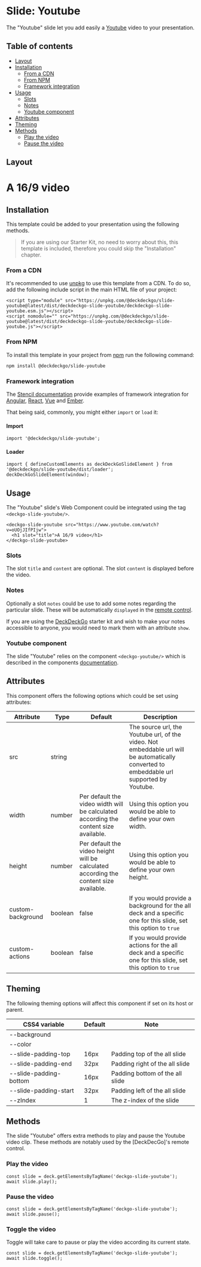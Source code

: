 # Slide: Youtube

The "Youtube" slide let you add easily a [Youtube](https://youtube.com) video to your presentation.

## Table of contents

- [Layout](#app-slide-youtube-layout)
- [Installation](#app-slide-youtube-installation)
  - [From a CDN](#app-slide-youtube-from-a-cdn)
  - [From NPM](#app-slide-youtube-from-npm)
  - [Framework integration](#app-slide-youtube-framework-integration)
- [Usage](#app-slide-youtube-usage)
  - [Slots](#app-slide-youtube-slots)
  - [Notes](#app-slide-youtube-notes)
  - [Youtube component](#app-slide-youtube-youtube-component)
- [Attributes](#app-slide-youtube-attributes)
- [Theming](#app-slide-youtube-theming)
- [Methods](#app-slide-youtube-methods)
  - [Play the video](#app-slide-youtube-play-the-video)
  - [Pause the video](#app-slide-youtube-pause-the-video)

## Layout

<div class="container ion-margin">
  <deckgo-deck embedded={true}>
    <deckgo-slide-youtube src="https://www.youtube.com/watch?v=oUOjJIfPIjw">
      <h1 slot="title">A 16/9 video</h1>
    </deckgo-slide-youtube>
  </deckgo-deck>
</div>

## Installation

This template could be added to your presentation using the following methods.

> If you are using our Starter Kit, no need to worry about this, this template is included, therefore you could skip the "Installation" chapter.
 
### From a CDN

It's recommended to use [unpkg](https://unpkg.com/) to use this template from a CDN. To do so, add the following include script in the main HTML file of your project:

```
<script type="module" src="https://unpkg.com/@deckdeckgo/slide-youtube@latest/dist/deckdeckgo-slide-youtube/deckdeckgo-slide-youtube.esm.js"></script>
<script nomodule="" src="https://unpkg.com/@deckdeckgo/slide-youtube@latest/dist/deckdeckgo-slide-youtube/deckdeckgo-slide-youtube.js"></script>
```

### From NPM

To install this template in your project from [npm](https://www.npmjs.com/package/@deckdeckgo/core) run the following command:

```bash
npm install @deckdeckgo/slide-youtube
```

### Framework integration

The [Stencil documentation](https://stenciljs.com/docs/overview) provide examples of framework integration for [Angular](https://stenciljs.com/docs/angular), [React](https://stenciljs.com/docs/react), [Vue](https://stenciljs.com/docs/vue) and [Ember](https://stenciljs.com/docs/ember).

That being said, commonly, you might either `import` or `load` it:

#### Import

```
import '@deckdeckgo/slide-youtube';
```

#### Loader

```
import { defineCustomElements as deckDeckGoSlideElement } from '@deckdeckgo/slide-youtube/dist/loader';
deckDeckGoSlideElement(window);
```

## Usage

The "Youtube" slide's Web Component could be integrated using the tag `<deckgo-slide-youtube/>`.

```
<deckgo-slide-youtube src="https://www.youtube.com/watch?v=oUOjJIfPIjw">
  <h1 slot="title">A 16/9 video</h1>
</deckgo-slide-youtube>
```

### Slots

The slot `title` and `content` are optional. The slot `content` is displayed before the video.

### Notes

Optionally a slot `notes` could be use to add some notes regarding the particular slide. These will be automatically `displayed` in the [remote control](https://deckdeckgo.app).

If you are using the [DeckDeckGo] starter kit and wish to make your notes accessible to anyone, you would need to mark them with an attribute `show`.

### Youtube component

The slide "Youtube" relies on the component `<deckgo-youtube/>` which is described in the components [documentation](https://github.com/deckgo/deckdeckgo/blob/master/doc/components/components.md).

## Attributes

This component offers the following options which could be set using attributes:

| Attribute                      | Type   | Default   | Description   |
| -------------------------- |-----------------|-----------------|-----------------|
| src | string |  | The source url, the Youtube url, of the video. Not embeddable url will be automatically converted to embeddable url supported by Youtube. |
| width | number | Per default the video width will be calculated according the content size available. | Using this option you would be able to define your own width. |
| height | number | Per default the video height will be calculated according the content size available. | Using this option you would be able to define your own height. |
| custom-background | boolean | false | If you would provide a background for the all deck and a specific one for this slide, set this option to `true` |
| custom-actions | boolean | false | If you would provide actions for the all deck and a specific one for this slide, set this option to `true` |

## Theming

The following theming options will affect this component if set on its host or parent.

| CSS4 variable                      | Default | Note |
| -------------------------- |-----------------|-----------------|
| --background |  |  |
| --color |  |  |
| --slide-padding-top | 16px | Padding top of the all slide |
| --slide-padding-end | 32px | Padding right of the all slide |
| --slide-padding-bottom | 16px | Padding bottom of the all slide |
| --slide-padding-start | 32px | Padding left of the all slide |
| --zIndex | 1 | The z-index of the slide |

## Methods

The slide "Youtube" offers extra methods to play and pause the Youtube video clip. These methods are notably used by the [DeckDecGo]'s remote control.

### Play the video

```
const slide = deck.getElementsByTagName('deckgo-slide-youtube');
await slide.play();
```

### Pause the video

```
const slide = deck.getElementsByTagName('deckgo-slide-youtube');
await slide.pause();
```

### Toggle the video

Toggle will take care to pause or play the video according its current state.

```
const slide = deck.getElementsByTagName('deckgo-slide-youtube');
await slide.toggle();
```

[DeckDeckGo]: https://deckdeckgo.com